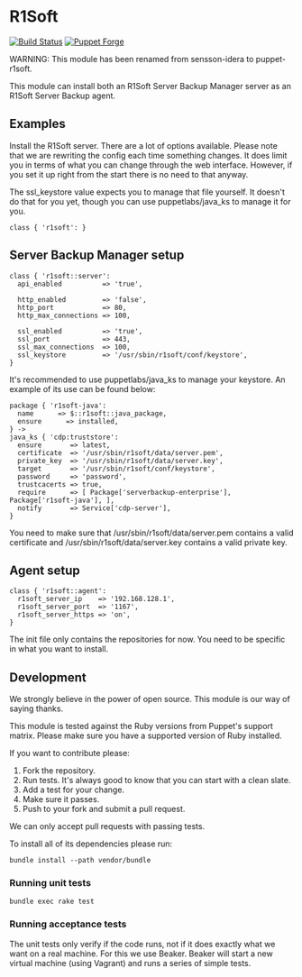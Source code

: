 # R1Soft

[![Build Status](https://travis-ci.org/sensson/puppet-r1soft.svg?branch=master)](https://travis-ci.org/sensson/puppet-r1soft) [![Puppet Forge](https://img.shields.io/puppetforge/v/sensson/r1soft.svg?maxAge=2592000?style=plastic)](https://forge.puppet.com/sensson/r1soft)

WARNING: This module has been renamed from sensson-idera to puppet-r1soft.

This module can install both an R1Soft Server Backup Manager server as an 
R1Soft Server Backup agent.

## Examples

Install the R1Soft server. There are a lot of options available. Please note
that we are rewriting the config each time something changes. It does limit
you in terms of what you can change through the web interface. However, if
you set it up right from the start there is no need to that anyway.

The ssl_keystore value expects you to manage that file yourself. It doesn't
do that for you yet, though you can use puppetlabs/java_ks to manage it for
you.

```
class { 'r1soft': }
```

## Server Backup Manager setup

```
class { 'r1soft::server':
  api_enabled          => 'true',

  http_enabled         => 'false',
  http_port            => 80,
  http_max_connections => 100,

  ssl_enabled          => 'true',
  ssl_port             => 443,
  ssl_max_connections  => 100,
  ssl_keystore         => '/usr/sbin/r1soft/conf/keystore',
}
```

It's recommended to use puppetlabs/java_ks to manage your keystore. An
example of its use can be found below:

```
package { 'r1soft-java':
  name      => $::r1soft::java_package,
  ensure      => installed,
} ->
java_ks { 'cdp:truststore':
  ensure       => latest,
  certificate  => '/usr/sbin/r1soft/data/server.pem',
  private_key  => '/usr/sbin/r1soft/data/server.key',
  target       => '/usr/sbin/r1soft/conf/keystore',
  password     => 'password',
  trustcacerts => true,
  require      => [ Package['serverbackup-enterprise'], Package['r1soft-java'], ],
  notify       => Service['cdp-server'],
}
```

You need to make sure that /usr/sbin/r1soft/data/server.pem contains a valid
certificate and /usr/sbin/r1soft/data/server.key contains a valid private key.

## Agent setup

```
class { 'r1soft::agent': 
  r1soft_server_ip    => '192.168.128.1',
  r1soft_server_port  => '1167',
  r1soft_server_https => 'on',
}
```

The init file only contains the repositories for now. You need to be specific
in what you want to install.

## Development

We strongly believe in the power of open source. This module is our way
of saying thanks.

This module is tested against the Ruby versions from Puppet's support
matrix. Please make sure you have a supported version of Ruby installed.

If you want to contribute please:

1. Fork the repository.
2. Run tests. It's always good to know that you can start with a clean slate.
3. Add a test for your change.
4. Make sure it passes.
5. Push to your fork and submit a pull request.

We can only accept pull requests with passing tests.

To install all of its dependencies please run:

```
bundle install --path vendor/bundle
```

### Running unit tests

```
bundle exec rake test
```

### Running acceptance tests

The unit tests only verify if the code runs, not if it does exactly
what we want on a real machine. For this we use Beaker. Beaker will
start a new virtual machine (using Vagrant) and runs a series of
simple tests.
